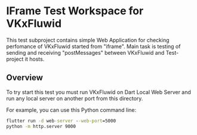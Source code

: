 # IFrame Test Workspace for VKxFluwid

This test subproject contains simple Web Application for checking perfomance of VKxFluwid started from "iframe". Main task is testing of sending and receiving "postMessages" between VKxFluwid and Test-project it hosts.

## Overview

To try start this test you must run VKxFluwid on Dart Local Web Server and run any local server on another port from this directory.

For example, you can use this Python command line:

```cmd
flutter run -d web-server --web-port=5000
python -m http.server 9000
```
